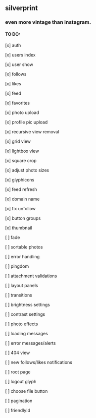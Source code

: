 ## silverprint

### even more vintage than instagram.

#### TO DO:

[x] auth

[x] users index

[x] user show

[x] follows

[x] likes

[x] feed

[x] favorites

[x] photo upload

[x] profile pic upload

[x] recursive view removal

[x] grid view

[x] lightbox view

[x] square crop

[x] adjust photo sizes

[x] glyphicons

[x] feed refresh

[x] domain name

[x] fix unfollow

[x] button groups

[x] thumbnail

[ ] fade

[ ] sortable photos

[ ] error handling

[ ] pingdom

[ ] attachment validations

[ ] layout panels

[ ] transitions

[ ] brightness settings

[ ] contrast settings

[ ] photo effects

[ ] loading messages

[ ] error messages/alerts

[ ] 404 view

[ ] new follows/likes notifications

[ ] root page

[ ] logout glyph

[ ] choose file button

[ ] pagination

[ ] friendlyId